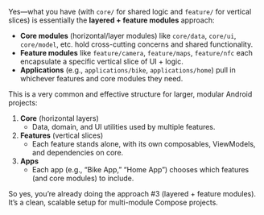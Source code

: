 Yes—what you have (with `core/` for shared logic and `feature/` for vertical slices) is essentially
the **layered + feature modules** approach:

- **Core modules** (horizontal/layer modules) like `core/data`, `core/ui`, `core/model`, etc. hold
  cross-cutting concerns and shared functionality.
- **Feature modules** like `feature/camera`, `feature/maps`, `feature/nfc` each encapsulate a
  specific vertical slice of UI + logic.
- **Applications** (e.g., `applications/bike`, `applications/home`) pull in whichever features and
  core modules they need.

This is a very common and effective structure for larger, modular Android projects:

1. **Core** (horizontal layers)
    - Data, domain, and UI utilities used by multiple features.
2. **Features** (vertical slices)
    - Each feature stands alone, with its own composables, ViewModels, and dependencies on core.
3. **Apps**
    - Each app (e.g., “Bike App,” “Home App”) chooses which features (and core modules) to include.

So yes, you’re already doing the approach #3 (layered + feature modules). It’s a clean, scalable
setup for multi-module Compose projects.